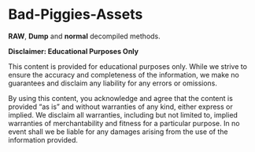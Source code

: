 ﻿# Bad-Piggies-Assets

**RAW**, **Dump** and **normal** decompiled methods.

**Disclaimer: Educational Purposes Only**

This content is provided for educational purposes only. While we strive to ensure the accuracy and completeness of the information, we make no guarantees and disclaim any liability for any errors or omissions.

By using this content, you acknowledge and agree that the content is provided “as is” and without warranties of any kind, either express or implied. We disclaim all warranties, including but not limited to, implied warranties of merchantability and fitness for a particular purpose. In no event shall we be liable for any damages arising from the use of the information provided.
